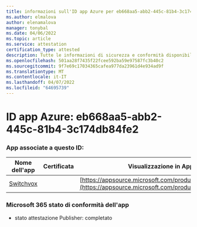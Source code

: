 ```yaml
---
title: informazioni sull'ID app Azure per eb668aa5-abb2-445c-81b4-3c174db84fe2
ms.author: elmalova
author: elenamalova
manager: tonybal
ms.date: 04/06/2022
ms.topic: article
ms.service: attestation
certification_type: attested
description: Tutte le informazioni di sicurezza e conformità disponibili per eb668aa5-abb2-445c-81b4-3c174db84fe2.
ms.openlocfilehash: 501aa28f7435f22fcee592ba59e97587fc3b40c2
ms.sourcegitcommit: 9f7e69c17034365cafea977da23961d4e934ad9f
ms.translationtype: MT
ms.contentlocale: it-IT
ms.lasthandoff: 04/07/2022
ms.locfileid: "64695739"
---
```

# <a name="azure-app-id-eb668aa5-abb2-445c-81b4-3c174db84fe2"></a>ID app Azure: eb668aa5-abb2-445c-81b4-3c174db84fe2


### <a name="apps-associated-with-this-id"></a>App associate a questo ID:
| **Nome dell'app** | **Certificata** | **Visualizzazione in AppSource** |
|--------------|---------------|-----------------------|
| [Switchvox](../forward/WA200001535.md) |  | [https://appsource.microsoft.com/product/office/WA200001535](https://appsource.microsoft.com/product/office/WA200001535) |

### <a name="microsoft-365-app-compliance-status"></a>Microsoft 365 stato di conformità dell'app
- stato attestazione Publisher: completato
